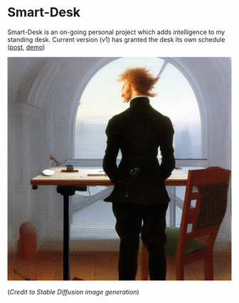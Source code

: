 # Smart-Desk

Smart-Desk is an on-going personal project which adds intelligence to my standing desk. Current version (v1) has granted the desk its own schedule ([post](http://kehang.github.io/iot/2022/11/25/a-desk-with-its-own-schedule/), [demo](https://youtu.be/lJAUM3Wqgdk))

![txt2img-stable2](assets/artwork-of-standing-desk.png)

(*Credit to Stable Diffusion image generation*)